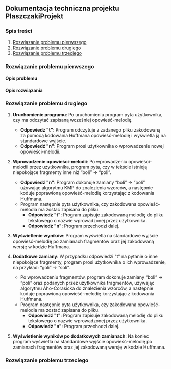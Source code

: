 ## Dokumentacja techniczna projektu PlaszczakiProjekt
### Spis treści
1. [Rozwiązanie problemu pierwszego](#rozwiązanie-problemu-pierwszego)
2. [Rozwiązanie problemu drugiego](#rozwiązanie-problemu-drugiego)
3. [Rozwiązanie problemu trzeciego](#rozwiązanie-problemu-trzeciego)

### Rozwiązanie problemu pierwszego
#### Opis problemu

#### Opis rozwiązania

### Rozwiązanie problemu drugiego

1. **Uruchomienie programu**:
   Po uruchomieniu program pyta użytkownika, czy ma odczytać zapisaną wcześniej opowieść-melodię.
   - **Odpowiedź "t"**: Program odczytuje z zadanego pliku zakodowaną za pomocą kodowania Huffmana opowieść-melodię i wyświetla ją na standardowe wyjście.
   - **Odpowiedź "n"**: Program prosi użytkownika o wprowadzenie nowej opowieści-melodii.

2. **Wprowadzenie opowieści-melodii**:
   Po wprowadzeniu opowieści-melodii przez użytkownika, program pyta, czy w tekście istnieją niepokojące fragmenty inne niż “boli” -> “poli”.
   - **Odpowiedź "n"**: Program dokonuje zamiany “boli” -> “poli” używając algorytmu KMP do znalezienia wzorców, a następnie koduje poprawioną opowieść-melodię korzystając z kodowania Huffmana.
   - Program następnie pyta użytkownika, czy zakodowana opowieść-melodia ma zostać zapisana do pliku.
     - **Odpowiedź "t"**: Program zapisuje zakodowaną melodię do pliku tekstowego o nazwie wprowadzonej przez użytkownika.
     - **Odpowiedź "n"**: Program przechodzi dalej.

3. **Wyświetlenie wyników**:
   Program wyświetla na standardowe wyjście opowieść-melodię po zamianach fragmentów oraz jej zakodowaną wersję w kodzie Huffmana.

4. **Dodatkowe zamiany**:
   W przypadku odpowiedzi "t" na pytanie o inne niepokojące fragmenty, program prosi użytkownika o ich wprowadzenie, na przykład: “goli” -> “soli”.
   - Po wprowadzeniu fragmentów, program dokonuje zamiany “boli” -> “poli” oraz podanych przez użytkownika fragmentów, używając algorytmu Aho-Corasicka do znalezienia wzorców, a następnie koduje poprawioną opowieść-melodię korzystając z kodowania Huffmana.
   - Program następnie pyta użytkownika, czy zakodowana opowieść-melodia ma zostać zapisana do pliku.
     - **Odpowiedź "t"**: Program zapisuje zakodowaną melodię do pliku tekstowego o nazwie wprowadzonej przez użytkownika.
     - **Odpowiedź "n"**: Program przechodzi dalej.

5. **Wyświetlenie wyników po dodatkowych zamianach**:
   Na koniec program wyświetla na standardowe wyjście opowieść-melodię po zamianach fragmentów oraz jej zakodowaną wersję w kodzie Huffmana.

### Rozwiązanie problemu trzeciego

